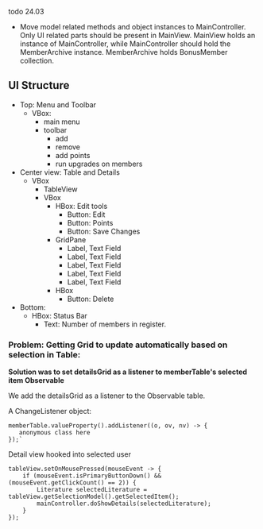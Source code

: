 todo 24.03
- Move model related methods and object instances to MainController.
Only UI related parts should be present in MainView. MainView holds an instance of MainController,
while MainController should hold the MemberArchive instance. MemberArchive holds BonusMember collection. 

UI Structure
-
- Top: Menu and Toolbar 
    - VBox:
        - main menu
        - toolbar
            - add
            - remove
            - add points
            - run upgrades on members
- Center view: Table and Details
    - VBox
        - TableView
        - VBox
            - HBox: Edit tools
                - Button: Edit
                - Button: Points
                - Button: Save Changes
            - GridPane
                - Label, Text Field
                - Label, Text Field
                - Label, Text Field
                - Label, Text Field
                - Label, Text Field
            - HBox
                - Button: Delete
- Bottom:
    - HBox: Status Bar
        - Text: Number of members in register.
      
### Problem: Getting Grid to update automatically based on selection in Table:  
__Solution was to set detailsGrid as a listener to memberTable's selected item Observable__

We add the detailsGrid as a listener to the Observable table.

A ChangeListener object:
 ```
memberTable.valueProperty().addListener((o, ov, nv) -> {
    anonymous class here
});`
```
Detail view hooked into selected user
```
tableView.setOnMousePressed(mouseEvent -> {
    if (mouseEvent.isPrimaryButtonDown() && (mouseEvent.getClickCount() == 2)) {
        Literature selectedLiterature = tableView.getSelectionModel().getSelectedItem();
        mainController.doShowDetails(selectedLiterature);
    }
});

```
